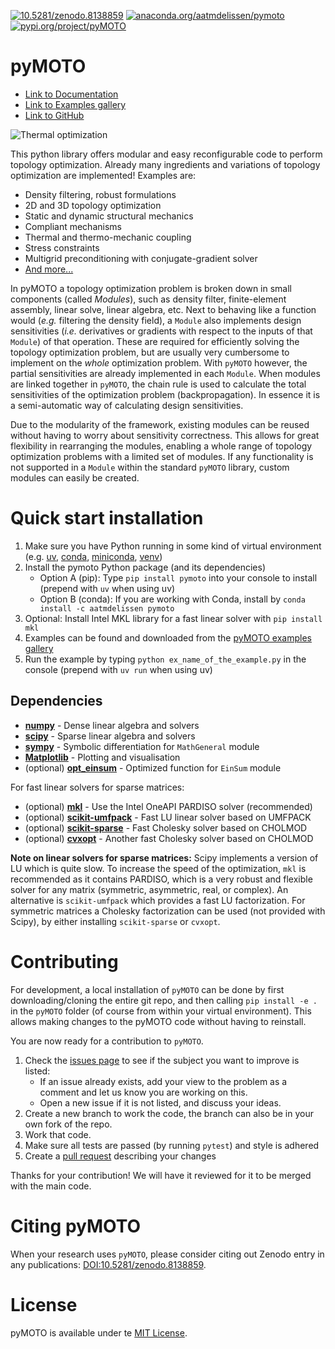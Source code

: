 [![10.5281/zenodo.8138859](https://zenodo.org/badge/DOI/10.5281/zenodo.8138859.svg)](https://doi.org/10.5281/zenodo.8138859) 
[![anaconda.org/aatmdelissen/pymoto](https://anaconda.org/aatmdelissen/pymoto/badges/version.svg)](https://anaconda.org/aatmdelissen/pymoto)
[![pypi.org/project/pyMOTO](https://badge.fury.io/py/pyMOTO.svg)](https://pypi.org/project/pyMOTO/)

# pyMOTO

* [Link to Documentation](https://pymoto.readthedocs.io)
* [Link to Examples gallery](https://pymoto.readthedocs.io/en/latest/auto_examples/index.html)
* [Link to GitHub](https://github.com/aatmdelissen/pyMOTO)

![Thermal optimization](https://media3.giphy.com/media/v1.Y2lkPTc5MGI3NjExNXVsN21weW16Z3JudHVleWFyOG1qYjgxcXB5eWdraGczZDlmZWJkdCZlcD12MV9pbnRlcm5hbF9naWZfYnlfaWQmY3Q9Zw/kaoKxLKQCE4Nomj5og/giphy.gif)

This python library offers modular and easy reconfigurable code to perform topology optimization. 
Already many ingredients and variations of topology optimization are implemented! Examples are:
- Density filtering, robust formulations
- 2D and 3D topology optimization
- Static and dynamic structural mechanics
- Compliant mechanisms
- Thermal and thermo-mechanic coupling
- Stress constraints
- Multigrid preconditioning with conjugate-gradient solver
- [And more... ](https://pymoto.readthedocs.io/en/latest/auto_examples/index.html)

In pyMOTO a topology optimization problem is broken down in small components (called *Modules*), such as density filter, finite-element assembly, linear solve, linear algebra, etc. Next to behaving like a function would (*e.g.* filtering the density field), a `Module` also implements design sensitivities (*i.e.* derivatives or gradients with respect to the inputs of that `Module`) of that operation. These are required for efficiently solving the topology optimization problem, but are usually very cumbersome to implement on the *whole* optimization problem. With `pyMOTO` however, the partial sensitivities are already implemented in each `Module`. When modules are linked together in `pyMOTO`, the chain rule is used to calculate the total sensitivities of the optimization problem (backpropagation). In essence it is a semi-automatic way of calculating design sensitivities.

Due to the modularity of the framework, existing modules can be reused without having to worry about sensitivity correctness. This allows for great flexibility in rearranging the modules, enabling a whole range of topology optimization problems with a limited set of modules. If any functionality is not supported in a `Module` within the standard `pyMOTO` library, custom modules can easily be created.

# Quick start installation
1. Make sure you have Python running in some kind of virtual environment (e.g. 
[uv](https://docs.astral.sh/uv/guides/install-python/), [conda](https://docs.conda.io/projects/conda/en/stable/), [miniconda](https://docs.conda.io/en/latest/miniconda.html),
[venv](https://realpython.com/python-virtual-environments-a-primer/))
2. Install the pymoto Python package (and its dependencies)
   - Option A (pip): Type `pip install pymoto` into your console to install (prepend with `uv` when using uv)
   - Option B (conda): If you are working with Conda, install by `conda install -c aatmdelissen pymoto`
3. Optional: Install Intel MKL library for a fast linear solver with `pip install mkl`
4. Examples can be found and downloaded from the [pyMOTO examples gallery](https://pymoto.readthedocs.io/en/latest/auto_examples/index.html)
5. Run the example by typing `python ex_name_of_the_example.py` in the console (prepend with `uv run` when using uv)

## Dependencies
* [**numpy**](https://numpy.org/doc/stable/) - Dense linear algebra and solvers
* [**scipy**](https://docs.scipy.org/doc/scipy/) - Sparse linear algebra and solvers
* [**sympy**](https://docs.sympy.org/latest/index.html) - Symbolic differentiation for `MathGeneral` module
* [**Matplotlib**](https://matplotlib.org/stable/) - Plotting and visualisation
* (optional) [**opt_einsum**](https://optimized-einsum.readthedocs.io/en/stable/install.html) - Optimized function for `EinSum` module

For fast linear solvers for sparse matrices:
* (optional) [**mkl**](https://pypi.org/project/mkl) - Use the Intel OneAPI PARDISO solver (recommended)
* (optional) [**scikit-umfpack**](https://scikit-umfpack.github.io/scikit-umfpack/install.html) - Fast LU linear solver based on UMFPACK
* (optional) [**scikit-sparse**](https://github.com/scikit-sparse/scikit-sparse) - Fast Cholesky solver based on CHOLMOD
* (optional) [**cvxopt**](https://cvxopt.org/install/index.html) - Another fast Cholesky solver based on CHOLMOD

__Note on linear solvers for sparse matrices:__ Scipy implements a version of LU which is quite slow. To increase the  speed of the optimization, `mkl` is recommended as it contains PARDISO, which is a very robust and flexible solver for  any matrix (symmetric, asymmetric, real, or complex). An alternative is `scikit-umfpack` which provides a fast LU factorization. For symmetric matrices a Cholesky factorization can be used (not provided with Scipy), by either installing `scikit-sparse` or `cvxopt`.

# Contributing
For development, a local installation of `pyMOTO` can be done by first downloading/cloning the entire git repo, and then calling `pip install -e .` in the `pyMOTO` folder (of course from within your virtual environment). This allows making changes to the pyMOTO code without having to reinstall.

You are now ready for a contribution to `pyMOTO`.
1. Check the [issues page](https://github.com/aatmdelissen/pyMOTO/issues) to see if the subject you want to improve is listed:
   - If an issue already exists, add your view to the problem as a comment and let us know you are working on this.
   - Open a new issue if it is not listed, and discuss your ideas.
2. Create a new branch to work the code, the branch can also be in your own fork of the repo.
3. Work that code.
4. Make sure all tests are passed (by running `pytest`) and style is adhered
5. Create a [pull request](https://github.com/aatmdelissen/pyMOTO/pulls) describing your changes

Thanks for your contribution! We will have it reviewed for it to be merged with the main code.

# Citing pyMOTO
When your research uses `pyMOTO`, please consider citing out Zenodo entry in any publications: 
[DOI:10.5281/zenodo.8138859](https://doi.org/10.5281/zenodo.8138859).

# License
pyMOTO is available under te [MIT License](https://opensource.org/licenses/MIT).
